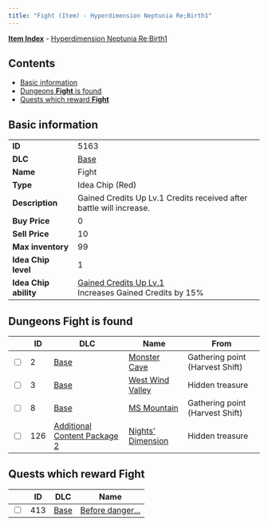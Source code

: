 ```yaml
---
title: "Fight (Item) - Hyperdimension Neptunia Re;Birth1"
---
```


[**Item Index**](/neptunia/rb1/item/index.html) - [Hyperdimension Neptunia Re;Birth1](/neptunia/rb1)

## Contents

- [Basic information](#basic-information)
- [Dungeons **Fight** is found](#dungeons-fight-is-found)
- [Quests which reward **Fight**](#quests-which-reward-fight)

## Basic information

|   |   |
| -- | -- |
| **ID** | 5163 |
| **DLC** | [Base](/neptunia/rb1/dlc/1-base.html) |
| **Name** | Fight |
| **Type** | Idea Chip (Red) |
| **Description** | Gained Credits Up Lv.1 Credits received after battle will increase. |
| **Buy Price** | 0 |
| **Sell Price** | 10 |
| **Max inventory** | 99 |
| **Idea Chip level** | 1 |
| **Idea Chip ability** | [Gained Credits Up Lv.1](/neptunia/rb1/ability/1-9662-gained-credits-up-lv-1.html)<br />Increases Gained Credits by 15% |

## Dungeons **Fight** is found

|    | ID | DLC | Name | From |
| -- | -- | --- | ---- | ---- |
| <input type="checkbox" id="rb1-dungeon-1-2" class="trackbox" /> | 2 | [Base](/neptunia/rb1/dlc/1-base.html) | [Monster Cave](/neptunia/rb1/dungeon/1-2-monster-cave.html) | Gathering point (Harvest Shift) |
| <input type="checkbox" id="rb1-dungeon-1-3" class="trackbox" /> | 3 | [Base](/neptunia/rb1/dlc/1-base.html) | [West Wind Valley](/neptunia/rb1/dungeon/1-3-west-wind-valley.html) | Hidden treasure |
| <input type="checkbox" id="rb1-dungeon-1-8" class="trackbox" /> | 8 | [Base](/neptunia/rb1/dlc/1-base.html) | [MS Mountain](/neptunia/rb1/dungeon/1-8-ms-mountain.html) | Gathering point (Harvest Shift) |
| <input type="checkbox" id="rb1-dungeon-11-126" class="trackbox" /> | 126 | [Additional Content Package 2](/neptunia/rb1/dlc/11-pack2.html) | [Nights' Dimension](/neptunia/rb1/dungeon/11-126-nights-dimension.html) | Hidden treasure |

## Quests which reward **Fight**

|    | ID | DLC | Name |
| -- | -- | --- | ---- |
| <input type="checkbox" id="rb1-quest-1-413" class="trackbox" /> | 413 | [Base](/neptunia/rb1/dlc/1-base.html) | [Before danger...](/neptunia/rb1/quest/1-413-before-danger.html) |